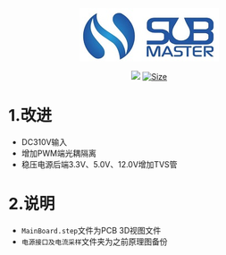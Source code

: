 <p align="center">
  <img src="../doc/pictures/SubMaster-logo.jpg"/>
</p>


<p align="center">
  <a href="https://www.altium.com/"><img src="https://img.shields.io/badge/tool-Altuim Designer-brigreen.svg?style=flat-square"></a>
  <a href="https://img.shields.io"><img src="https://img.shields.io/github/repo-size/ROV-Master/rovmaster-hardware?style=flat-square" alt="Size"></a>
</p>




# 1.改进

- DC310V输入
- 增加PWM端光耦隔离
- 稳压电源后端3.3V、5.0V、12.0V增加TVS管

# 2.说明
- `MainBoard.step`文件为PCB 3D视图文件
- `电源接口及电流采样`文件夹为之前原理图备份